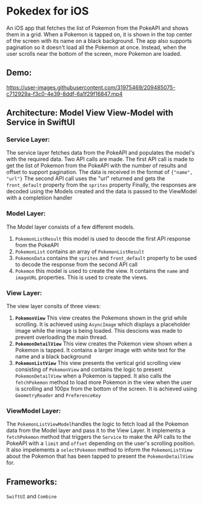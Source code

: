 # Pokedex for iOS


An iOS app that fetches the list of Pokemon from the PokeAPI and shows them in a grid. When a Pokemon is tapped on, it is shown in the top center of the screen with its name on a black background. The app also supports pagination so it doesn't load all the Pokemon at once. Instead, when the user scrolls near the bottom of the screen, more Pokemon are loaded.

## Demo:
https://user-images.githubusercontent.com/31975469/209485075-c712929a-f3c0-4e39-8ddf-6a1f29f16847.mp4

## Architecture: Model View View-Model with Service in SwiftUI
### Service Layer:
The service layer fetches data from the PokeAPI and populates the model's with the required data. Two API calls are made.
The first API call is made to get the list of Pokemon from the PokeAPI with the number of results and offset to support pagination. The data is received in the format of `{"name", "url"}`
The second API call uses the "url" returned and gets the `front_default` property from the `sprites` property
Finally, the responses are decoded using the Models created and the data is passed to the ViewModel with a completiion handler

### Model Layer:
The Model layer consists of a few different models.
1. `PokemonListResult` this model is used to deocde the first API response from the PokeAPI
2. `PokemonList` contains an array of `PokemonListResult`
3. `PokemonData` contains the `sprites` and `front_default` property to be used to decode the response from the second API call
4. `Pokemon` this model is used to create the view. It contains the `name` and `imageURL` properties. This is used to create the views.

### View Layer:
The view layer consits of three views:
1. **`PokemonView`**
  This view creates the Pokemons shown in the grid while scrolling. It is achieved using `AsyncImage` which displays a placeholder image while the image is being loaded. This descions was made to prevent overloading the main thread.
2. **`PokemonDetailView`**
  This view creates the Pokemon view shown when a Pokemon is tapped. It contains a larger image with white text for the name and a black background
3. **`PokemonListView`**
  This view presents the vertical grid scrolling view consisting of `PokemonView` and contains the logic to present `PokemonDetailView` when a Pokemon is tapped. It also calls the `fetchPokemon` method to load more Pokemon in the view when the user is scrolling and 100px from the bottom of the screen. It is achieved using `GeometryReader` and `PreferenceKey`
  
  ### ViewModel Layer:
  The `PokemonListViewModel`handles the logic to fetch load all the Pokemon data from the Model layer and pass it to the View Layer. It implements a `fetchPokemon` method that triggers the `Service` to make the API calls to the PokeAPI with a `limit` and `offset` depending on the user's scrolling position. It also impelements a `selectPokemon` method to inform the `PokemonListView` about the Pokemon that has been tapped to present the `PokemonDetailView` for.

## Frameworks:
`SwiftUI` and `Combine`
